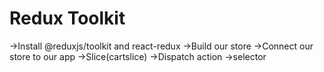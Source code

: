 # Redux Toolkit
->Install @reduxjs/toolkit and react-redux
->Build our store
->Connect our store to our app
->Slice(cartslice)
->Dispatch action
->selector


